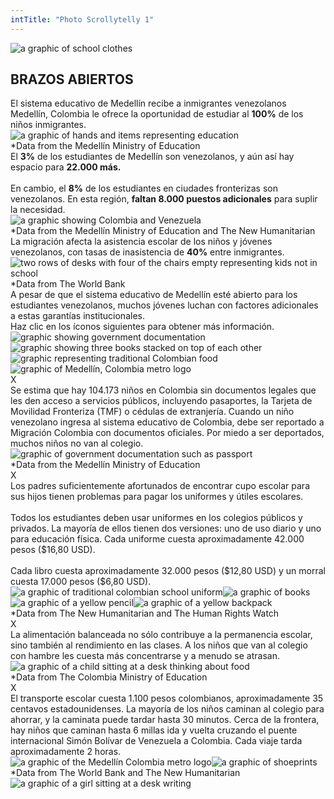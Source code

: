 ```yaml
---
intTitle: "Photo Scrollytelly 1"
---
```

<section class="interactive" style="background-color: transparent;">
  <div class="interactive__body">
    <div class="interactive__background flex-column" id="scrollytelly-1">
      <div class="scrollytelly__main">
        <div id="scrollytelly__title" class="flex-column">
          <img src="assets/TitleCard.png" alt="a graphic of school clothes">
          <h2 class="interactive__title">BRAZOS ABIERTOS</h2>
          <div class="interactive__intro">El sistema educativo de Medellín recibe a inmigrantes venezolanos</div>
        </div>
        <div class="scrollytelly__body flex-column">
          <div class="scrolly__text">Medellín, Colombia le ofrece la oportunidad de estudiar al <strong>100%</strong> de los niños inmigrantes.</div>
          <img src="assets/Screen1.png" alt="a graphic of hands and items representing education">
          <div class="scrolly__source">*Data from the Medellín Ministry of Education</div>
        </div>
        <div class="scrollytelly__body flex-column">
          <div class="scrolly__text">
            El <strong>3%</strong> de los estudiantes de Medellín son venezolanos, y aún así hay espacio para <strong>22.000 más.</strong><br><br>
            En cambio, el <strong>8%</strong> de los estudiantes en ciudades fronterizas son venezolanos. En esta región, <strong>faltan 8.000 puestos adicionales</strong> para suplir la necesidad.
          </div>
          <img src="assets/Screen2.png" alt="a graphic showing Colombia and Venezuela">
          <div class="scrolly__source">*Data from the Medellín Ministry of Education and The New Humanitarian</div>
        </div>
        <div class="scrollytelly__body flex-column">
          <div class="scrolly__text">
            La migración afecta la asistencia escolar de los niños y jóvenes venezolanos, con tasas de inasistencia de <strong>40%</strong> entre inmigrantes.
          </div>
          <img src="assets/Screen3.png"
            alt="two rows of desks with four of the chairs empty representing kids not in school">
          <div class="scrolly__source">*Data from The World Bank</div>
        </div>
        <div class="scrollytelly__body flex-column">
          <div class="scrolly__text">
            A pesar de que el sistema educativo de Medellín esté abierto para los estudiantes venezolanos, muchos jóvenes luchan con factores adicionales a estas garantías institucionales.
            <div class="scrolly__instructions">Haz clic en los íconos siguientes
para obtener más información.
</div>
          </div>
          <div class="bubbles-container flex">
            <img class="bubble__img" src="assets/Bubbles1.png" alt="graphic showing government documentation"
              onclick="showBubble('deportation')">
            <img class="bubble__img" src="assets/Bubbles2.png"
              alt="graphic showing three books stacked on top of each other" onclick="showBubble('resources')">
            <img class="bubble__img" src="assets/Bubbles3.png" alt="graphic representing traditional Colombian food"
              onclick="showBubble('hunger')">
            <img class="bubble__img" src="assets/Bubbles4.png" alt="graphic of Medellín, Colombia metro logo"
              onclick="showBubble('transportation')">
            <div id="deportation" class="bubble scrolly__text">
              <div class="closebubble" onclick="showBubble('deportation')">X</div>
              <div class="scrolly__text-container">Se estima que hay 104.173 niños en Colombia sin documentos legales que les den acceso a servicios públicos, incluyendo pasaportes, la Tarjeta de Movilidad Fronteriza (TMF) o cédulas de extranjería. Cuando un niño venezolano ingresa al sistema educativo de Colombia, debe ser reportado a Migración Colombia con documentos oficiales. Por miedo a ser deportados, muchos niños no van al colegio.</div>
              <div class="center"><img src="assets/Notecard1.png"
                  alt="graphic of government documentation such as passport"></div>
              <div class="scrolly__source">*Data from the Medellín Ministry of Education</div>
            </div>
            <div id="resources" class="bubble scrolly__text">
              <div class="closebubble" onclick="showBubble('resources')">X</div>
              <div class="scrolly__text-container">Los padres suficientemente afortunados de encontrar cupo escolar para sus hijos tienen problemas para pagar los uniformes y útiles escolares.<br><br>
                Todos los estudiantes deben usar uniformes en los colegios públicos y privados. La mayoría de ellos tienen dos versiones: uno de uso diario y uno para educación física. Cada uniforme cuesta aproximadamente 42.000 pesos ($16,80 USD).<br><br>
                Cada libro cuesta aproximadamente 32.000 pesos ($12,80 USD) y un morral cuesta 17.000 pesos ($6,80 USD).</div>
              <div class="center">
                <img src="assets/Notecard2-1.png" alt="a graphic of traditional colombian school uniform"><img
                  src="assets/Notecard2-2.png" alt="a graphic of books"><img src="assets/Notecard2-3.png"
                  alt="a graphic of a yellow pencil"><img src="assets/Notecard2-4.png"
                  alt="a graphic of a yellow backpack">
              </div>
              <div class="scrolly__source">*Data from The New Humanitarian and The Human Rights Watch</div>
            </div>
            <div id="hunger" class="bubble scrolly__text">
              <div class="closebubble" onclick="showBubble('hunger')">X</div>
              <div class="scrolly__text-container">La alimentación balanceada no sólo contribuye a la permanencia escolar, sino también al rendimiento en las clases. A los niños que van al colegio con hambre les cuesta más concentrarse y a menudo se atrasan.</div>
              <div class="center"><img src="assets/Notecard3.png"
                  alt="a graphic of a child sitting at a desk thinking about food"></div>
              <div class="scrolly__source">*Data from The Colombia Ministry of Education</div>
            </div>
            <div id="transportation" class="bubble scrolly__text">
              <div class="closebubble" onclick="showBubble('transportation')">X</div>
              <div class="scrolly__text-container">El transporte escolar cuesta 1.100 pesos colombianos, aproximadamente 35 centavos estadounidenses. La mayoría de los niños caminan al colegio para ahorrar, y la caminata puede tardar hasta 30 minutos. Cerca de la frontera, hay niños que caminan hasta 6 millas ida y vuelta cruzando el puente internacional Simón Bolívar de Venezuela a Colombia. Cada viaje tarda aproximadamente 2 horas.</div>
              <div class="center"><img src="assets/Notecard4-1.png"
                  alt="a graphic of the Medellín Colombia metro logo"><img src="assets/Notecard4-2.png"
                  alt="a graphic of shoeprints"></div>
              <div class="scrolly__source">*Data from The World Bank and The New Humanitarian</div>
            </div>
          </div>
          <img src="assets/BubbleSilhouette.png" alt="a graphic of a girl sitting at a desk writing">
        </div>
      </div>
    </div>
  </div>
</section>